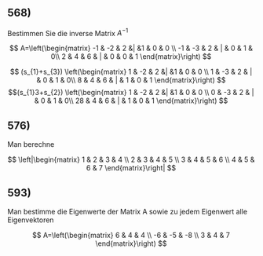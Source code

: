 ## 568)
Bestimmen Sie die inverse Matrix $A^{-1}$

$$
A=\left(\begin{matrix}
-1 & -2 & 2 &| &1 & 0 & 0 \\ 
-1  & -3 & 2 & | & 0 & 1 & 0\\
 2 & 4 & 6 & | & 0 & 0 & 1
\end{matrix}\right)
$$

$$ (s_{1}+s_{3})
\left(\begin{matrix}
1 & -2 & 2 &| &1 & 0 & 0 \\ 
1  & -3 & 2 & | & 0 & 1 & 0\\
8 & 4 & 6 & | & 1 & 0 & 1
\end{matrix}\right)
$$
$$(s_{1}3+s_{2})
\left(\begin{matrix}
1 & -2 & 2 &| &1 & 0 & 0 \\ 
0  & -3 & 2 & | & 0 & 1 & 0\\
28 & 4 & 6 & | & 1 & 0 & 1
\end{matrix}\right)
$$
## 576)
Man berechne

$$
\left|\begin{matrix}
1 & 2 & 3 & 4 \\
2 & 3 & 4 & 5 \\
3 & 4 & 5 & 6 \\
4 & 5 & 6 & 7
\end{matrix}\right|
$$

## 593)
Man bestimme die Eigenwerte der Matrix A sowie zu jedem Eigenwert alle Eigenvektoren

$$
A=\left(\begin{matrix}
6 & 4 & 4 \\
-6 & -5 & -8 \\
3  & 4  & 7
\end{matrix}\right)
$$
